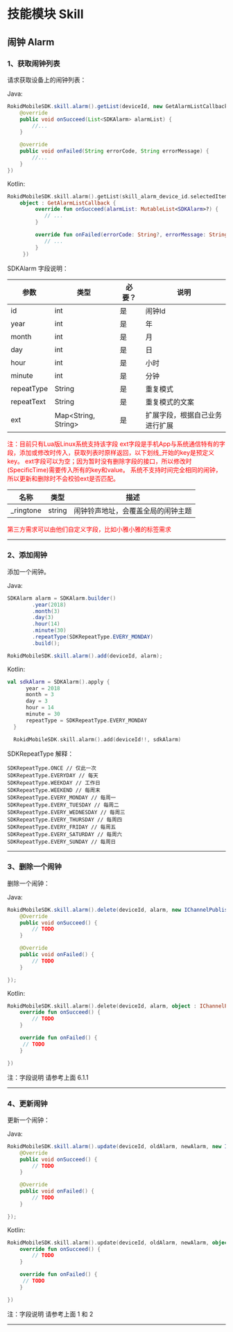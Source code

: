 # 技能模块 Skill

## 闹钟 Alarm

### 1、获取闹钟列表

请求获取设备上的闹钟列表：

Java:

```Java
RokidMobileSDK.skill.alarm().getList(deviceId, new GetAlarmListCallback {
    @override 
    public void onSucceed(List<SDKAlarm> alarmList) {
        //...
    }

    @override 
    public void onFailed(String errorCode, String errorMessage) {
        //...
    }
})
```

Kotlin:

```kotlin
RokidMobileSDK.skill.alarm().getList(skill_alarm_device_id.selectedItem.toString(), 
    object : GetAlarmListCallback {
         override fun onSucceed(alarmList: MutableList<SDKAlarm>?) {
            // ...
         }

         override fun onFailed(errorCode: String?, errorMessage: String?) {
            // ...
         }
     })
```

SDKAlarm 字段说明：

| 参数 | 类型 | 必要？ | 说明 |
| --- | --- | --- | --- |
| id |  int| 是 | 闹钟Id |
| year | int | 是 | 年 |
| month | int | 是 |  月|
| day | int | 是 | 日 |
| hour | int | 是 | 小时 |
| minute | int | 是 | 分钟 |
| repeatType | String | 是 | 重复模式 |
| repeatText | String | 是 | 重复模式的文案 |
| ext | Map<String, String> | 是 | 扩展字段，根据自己业务进行扩展 |

<font color='red'>
注：目前只有Lua版Linux系统支持该字段
    ext字段是手机App与系统通信特有的字段，添加或修改时传入，获取列表时原样返回，以下划线_开始的key是预定义key。
    ext字段可以为空；因为暂时没有删除字段的接口，所以修改时(SpecificTime)需要传入所有的key和value。
  系统不支持时间完全相同的闹钟，所以更新和删除时不会校验ext是否匹配。
</font>

| 名称 | 类型 | 描述 |
| --- | --- | --- |
| _ringtone | string | 闹钟铃声地址，会覆盖全局的闹钟主题 |

<font color='red'>
第三方需求可以由他们自定义字段，比如小雅小雅的标签需求
</font>

---

### 2、添加闹钟
添加一个闹钟。

Java:

```Java
SDKAlarm alarm = SDKAlarm.builder()
        .year(2018)
        .month(3)
        .day(3)
        .hour(14)
        .minute(30)
        .repeatType(SDKRepeatType.EVERY_MONDAY)
        .build();

RokidMobileSDK.skill.alarm().add(deviceId, alarm);
```

Kotlin:

```Kotlin
val sdkAlarm = SDKAlarm().apply {
      year = 2018
      month = 3
      day = 3
      hour = 14
      minute = 30
      repeatType = SDKRepeatType.EVERY_MONDAY
  }

  RokidMobileSDK.skill.alarm().add(deviceId!!, sdkAlarm)
```

SDKRepeatType 解释：

```
SDKRepeatType.ONCE // 仅此一次
SDKRepeatType.EVERYDAY // 每天
SDKRepeatType.WEEKDAY // 工作日
SDKRepeatType.WEEKEND // 每周末
SDKRepeatType.EVERY_MONDAY // 每周一
SDKRepeatType.EVERY_TUESDAY // 每周二
SDKRepeatType.EVERY_WEDNESDAY // 每周三
SDKRepeatType.EVERY_THURSDAY // 每周四
SDKRepeatType.EVERY_FRIDAY // 每周五
SDKRepeatType.EVERY_SATURDAY // 每周六
SDKRepeatType.EVERY_SUNDAY // 每周日
```

---

### 3、删除一个闹钟
删除一个闹钟：
 
Java:
 
```java
RokidMobileSDK.skill.alarm().delete(deviceId, alarm, new IChannelPublishCallback() {
    @Override
    public void onSucceed() {
        // TODO
    }

    @Override
    public void onFailed() {
        // TODO
    }

});
```

Kotlin:

```kotlin
RokidMobileSDK.skill.alarm().delete(deviceId, alarm, object : IChannelPublishCallback {
    override fun onSucceed() {
        // TODO
    }

    override fun onFailed() {
     // TODO
    }

})
```
 
注：字段说明 请参考上面 6.1.1
 
---

### 4、更新闹钟
更新一个闹钟：

Java:

```Java
RokidMobileSDK.skill.alarm().update(deviceId, oldAlarm, newAlarm, new IChannelPublishCallback() {
    @Override
    public void onSucceed() {
        // TODO
    }

    @Override
    public void onFailed() {
        // TODO
    }

});
```
 
Kotlin:

```kotlin
RokidMobileSDK.skill.alarm().update(deviceId, oldAlarm, newAlarm, object : IChannelPublishCallback {
    override fun onSucceed() {
        // TODO
    }

    override fun onFailed() {
     // TODO
    }

})
```
 
注：字段说明 请参考上面 1 和 2
 
---


